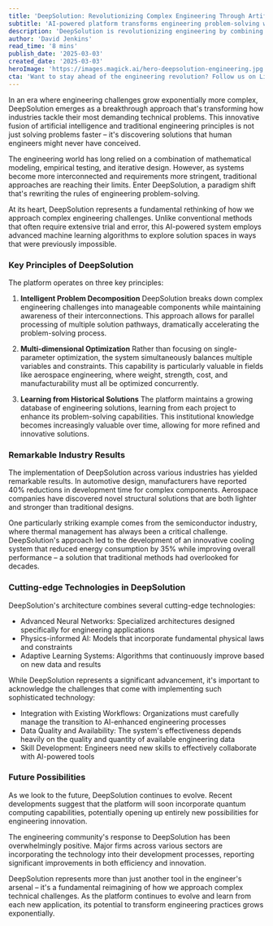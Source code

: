 ```yaml
---
title: 'DeepSolution: Revolutionizing Complex Engineering Through Artificial Intelligence'
subtitle: 'AI-powered platform transforms engineering problem-solving with 40% faster development'
description: 'DeepSolution is revolutionizing engineering by combining AI with traditional principles, achieving 40% faster development times and discovering innovative solutions across industries. This breakthrough platform uses intelligent problem decomposition, multi-dimensional optimization, and historical learning to tackle complex engineering challenges in ways previously impossible.'
author: 'David Jenkins'
read_time: '8 mins'
publish_date: '2025-03-03'
created_date: '2025-03-03'
heroImage: 'https://images.magick.ai/hero-deepsolution-engineering.jpg'
cta: 'Want to stay ahead of the engineering revolution? Follow us on LinkedIn for exclusive insights into how AI is transforming the future of engineering.'
---
```


In an era where engineering challenges grow exponentially more complex, DeepSolution emerges as a breakthrough approach that's transforming how industries tackle their most demanding technical problems. This innovative fusion of artificial intelligence and traditional engineering principles is not just solving problems faster – it's discovering solutions that human engineers might never have conceived.

The engineering world has long relied on a combination of mathematical modeling, empirical testing, and iterative design. However, as systems become more interconnected and requirements more stringent, traditional approaches are reaching their limits. Enter DeepSolution, a paradigm shift that's rewriting the rules of engineering problem-solving.

At its heart, DeepSolution represents a fundamental rethinking of how we approach complex engineering challenges. Unlike conventional methods that often require extensive trial and error, this AI-powered system employs advanced machine learning algorithms to explore solution spaces in ways that were previously impossible.

### Key Principles of DeepSolution

The platform operates on three key principles:

1. **Intelligent Problem Decomposition**
   DeepSolution breaks down complex engineering challenges into manageable components while maintaining awareness of their interconnections. This approach allows for parallel processing of multiple solution pathways, dramatically accelerating the problem-solving process.

2. **Multi-dimensional Optimization**
   Rather than focusing on single-parameter optimization, the system simultaneously balances multiple variables and constraints. This capability is particularly valuable in fields like aerospace engineering, where weight, strength, cost, and manufacturability must all be optimized concurrently.

3. **Learning from Historical Solutions**
   The platform maintains a growing database of engineering solutions, learning from each project to enhance its problem-solving capabilities. This institutional knowledge becomes increasingly valuable over time, allowing for more refined and innovative solutions.

### Remarkable Industry Results

The implementation of DeepSolution across various industries has yielded remarkable results. In automotive design, manufacturers have reported 40% reductions in development time for complex components. Aerospace companies have discovered novel structural solutions that are both lighter and stronger than traditional designs.

One particularly striking example comes from the semiconductor industry, where thermal management has always been a critical challenge. DeepSolution's approach led to the development of an innovative cooling system that reduced energy consumption by 35% while improving overall performance – a solution that traditional methods had overlooked for decades.

### Cutting-edge Technologies in DeepSolution

DeepSolution's architecture combines several cutting-edge technologies:
- Advanced Neural Networks: Specialized architectures designed specifically for engineering applications
- Physics-informed AI: Models that incorporate fundamental physical laws and constraints
- Adaptive Learning Systems: Algorithms that continuously improve based on new data and results

While DeepSolution represents a significant advancement, it's important to acknowledge the challenges that come with implementing such sophisticated technology:
- Integration with Existing Workflows: Organizations must carefully manage the transition to AI-enhanced engineering processes
- Data Quality and Availability: The system's effectiveness depends heavily on the quality and quantity of available engineering data
- Skill Development: Engineers need new skills to effectively collaborate with AI-powered tools

### Future Possibilities

As we look to the future, DeepSolution continues to evolve. Recent developments suggest that the platform will soon incorporate quantum computing capabilities, potentially opening up entirely new possibilities for engineering innovation.

The engineering community's response to DeepSolution has been overwhelmingly positive. Major firms across various sectors are incorporating the technology into their development processes, reporting significant improvements in both efficiency and innovation.

DeepSolution represents more than just another tool in the engineer's arsenal – it's a fundamental reimagining of how we approach complex technical challenges. As the platform continues to evolve and learn from each new application, its potential to transform engineering practices grows exponentially.